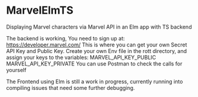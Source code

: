 # MarvelElmTS

Displaying Marvel characters via Marvel API in an Elm app with TS backend

The backend is working, You need to sign up at: https://developer.marvel.com/ This is where you can get your own Secret API Key and Public Key. Create your own Env file in the rott directory, and assign your keys to the variables: MARVEL_API_KEY_PUBLIC MARVEL_API_KEY_PRIVATE You can use Postman to check the calls for yourself

The Frontend using Elm is still a work in progress, currently running into compiling issues that need some further debugging.
